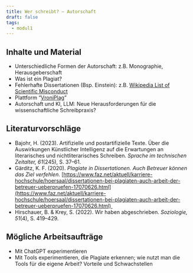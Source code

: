 ```yaml
---
title: Wer schreibt? – Autorschaft
draft: false
tags:
  - modul1
---
```


## Inhalte und Material

- Unterschiedliche Formen der Autorschaft: z.B. Monographie, Herausgeberschaft
- Was ist ein Plagiat?
- Fehlerhafte Dissertationen (Bsp. Einstein): z.B. [Wikipedia List of Scientific Misconduct](https://en.wikipedia.org/wiki/List_of_scientific_misconduct_incidents)
- Plattform “[VroniPlag](https://vroniplag.de/)” 
- Autorschaft und KI, LLM: Neue Herausforderungen für die wissenschaftliche Schreibpraxis?

## Literaturvorschläge

- Bajohr, H. (2023). Artifizielle und postartifizielle Texte. Über die Auswirkungen Künstlicher Intelligenz auf die Erwartungen an literarisches und nichtliterarisches Schreiben. _Sprache im technischen Zeitalter, 61_(245), S. 37–61.
- Gärditz, K. F. (2020). _Plagiate in Dissertationen. Auch Betreuer können das Ziel verfehlen_. [https://www.faz.net/aktuell/karriere-hochschule/hoersaal/dissertationen-bei-plagiaten-auch-arbeit-der-betreuer-ueberpruefen-17070626.html](https://www.faz.net/aktuell/karriere-hochschule/hoersaal/dissertationen-bei-plagiaten-auch-arbeit-der-betreuer-ueberpruefen-17070626.html) 
- Hirschauer, B. & Krey, S. (2022). Wir haben abgeschrieben. _Soziologie, 51_(4), S. 419–429.

## Mögliche Arbeitsaufträge

- Mit ChatGPT experimentieren
- Mit Tools experimentieren, die Plagiate erkennen; wie nutzt man die Tools für die eigene Arbeit? Vorteile und Schwachstellen